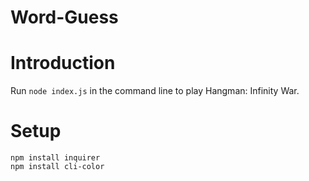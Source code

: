# Word-Guess

# Introduction
Run ```node index.js``` in the command line to play Hangman: Infinity War.

# Setup
```
npm install inquirer
npm install cli-color
```